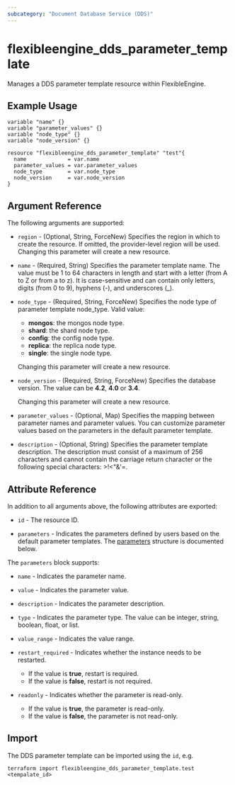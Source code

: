 ```yaml
---
subcategory: "Document Database Service (DDS)"
---
```


# flexibleengine_dds_parameter_template

Manages a DDS parameter template resource within FlexibleEngine.

## Example Usage

```hcl
variable "name" {}
variable "parameter_values" {}
variable "node_type" {}
variable "node_version" {}

resource "flexibleengine_dds_parameter_template" "test"{
  name             = var.name
  parameter_values = var.parameter_values
  node_type        = var.node_type
  node_version     = var.node_version
}
```

## Argument Reference

The following arguments are supported:

* `region` - (Optional, String, ForceNew) Specifies the region in which to create the resource.
  If omitted, the provider-level region will be used. Changing this parameter will create a new resource.

* `name` - (Required, String) Specifies the parameter template name.
  The value must be 1 to 64 characters in length and start with a letter (from A to Z or from a to z).
  It is case-sensitive and can contain only letters, digits (from 0 to 9), hyphens (-), and underscores (_).

* `node_type` - (Required, String, ForceNew) Specifies the node type of parameter template node_type. Valid value:
  + **mongos**: the mongos node type.
  + **shard**: the shard node type.
  + **config**: the config node type.
  + **replica**: the replica node type.
  + **single**: the single node type.

  Changing this parameter will create a new resource.

* `node_version` - (Required, String, ForceNew) Specifies the database version.
  The value can be **4.2**, **4.0** or **3.4**.

  Changing this parameter will create a new resource.

* `parameter_values` - (Optional, Map) Specifies the mapping between parameter names and parameter values.
  You can customize parameter values based on the parameters in the default parameter template.

* `description` - (Optional, String) Specifies the parameter template description.
  The description must consist of a maximum of 256 characters and cannot contain the carriage
  return character or the following special characters: >!<"&'=.

## Attribute Reference

In addition to all arguments above, the following attributes are exported:

* `id` - The resource ID.

* `parameters` - Indicates the parameters defined by users based on the default parameter templates.
  The [parameters](#DdsParameterTemplate_Parameter) structure is documented below.

<a name="DdsParameterTemplate_Parameter"></a>
The `parameters` block supports:

* `name` - Indicates the parameter name.

* `value` - Indicates the parameter value.

* `description` - Indicates the parameter description.

* `type` - Indicates the parameter type. The value can be integer, string, boolean, float, or list.

* `value_range` - Indicates the value range.

* `restart_required` - Indicates whether the instance needs to be restarted.
  + If the value is **true**, restart is required.
  + If the value is **false**, restart is not required.

* `readonly` - Indicates whether the parameter is read-only.
  + If the value is **true**, the parameter is read-only.
  + If the value is **false**, the parameter is not read-only.

## Import

The DDS parameter template can be imported using the `id`, e.g.

```shell
terraform import flexibleengine_dds_parameter_template.test <tempalate_id>
```
